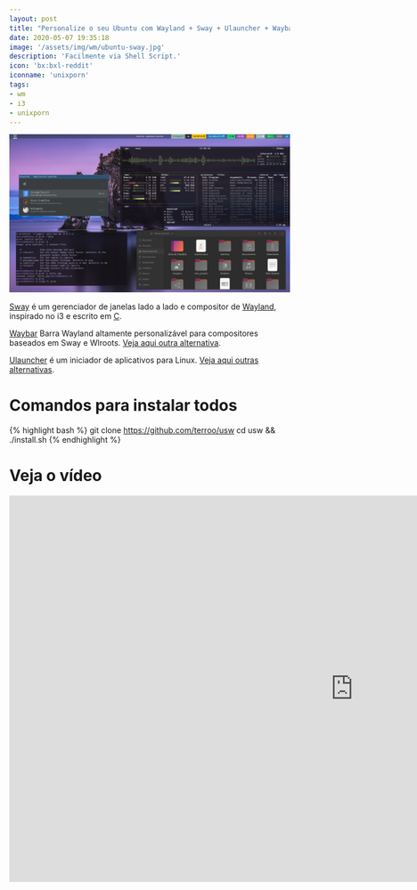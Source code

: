 ```yaml
---
layout: post
title: "Personalize o seu Ubuntu com Wayland + Sway + Ulauncher + Waybar"
date: 2020-05-07 19:35:18
image: '/assets/img/wm/ubuntu-sway.jpg'
description: 'Facilmente via Shell Script.'
icon: 'bx:bxl-reddit'
iconname: 'unixporn'
tags:
- wm
- i3
- unixporn
---
```


![Personalize o seu Ubuntu com Wayland + Sway + Ulauncher + Waybar](/assets/img/wm/ubuntu-sway.jpg)

[Sway](https://swaywm.org/) é um gerenciador de janelas lado a lado e compositor de [Wayland](), inspirado no i3 e escrito em [C](https://terminalroot.com.br/tags#linguagemc).

[Waybar](https://github.com/Alexays/Waybar) Barra Wayland altamente personalizável para compositores baseados em Sway e Wlroots. [Veja aqui outra alternativa](https://terminalroot.com.br/2019/07/conheca-o-yabar-uma-alternativa-para-sua-barra-de-status.html).

[Ulauncher](https://ulauncher.io/) é um iniciador de aplicativos para Linux. [Veja aqui outras alternativas](https://terminalroot.com.br/2020/01/os-12-melhores-launchers-para-linux.html).

# Comandos para instalar todos
{% highlight bash %}
git clone https://github.com/terroo/usw
cd usw && ./install.sh
{% endhighlight %}

# Veja o vídeo

<iframe width="1234" height="694" src="https://www.youtube.com/embed/nY_o7k8aQVI" frameborder="0" allow="accelerometer; autoplay; encrypted-media; gyroscope; picture-in-picture" allowfullscreen></iframe>



